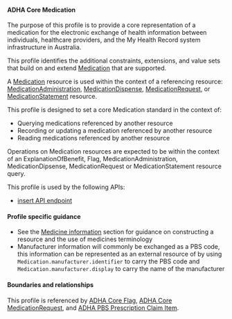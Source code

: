 #### ADHA Core Medication
The purpose of this profile is to provide a core representation of a medication for the electronic exchange of health information between individuals, healthcare providers, and the My Health Record system infrastructure in Australia.

This profile identifies the additional constraints, extensions, and value sets that build on and extend [Medication](http://hl7.org/fhir/R4/medication.html) that are supported. 

A [Medication](http://hl7.org/fhir/R4/medication.html) resource is used within the context of a referencing resource: [MedicationAdministration](http://hl7.org/fhir/R4/medicationadministration.html), [MedicationDispense](http://hl7.org/fhir/R4/medicationdispense.html), [MedicationRequest](http://hl7.org/fhir/R4/medicationrequest.html), or [MedicationStatement](http://hl7.org/fhir/R4/medicationstatement.html) resource. 

This profile is designed to set a core Medication standard in the context of:
* Querying medications referenced by another resource
* Recording or updating a medication referenced by another resource
* Reading medications referenced by another resource

Operations on Medication resources are expected to be within the context of an ExplanationOfBenefit, Flag, MedicationAdministration, MedicationDipsense, MedicationRequest or MedicationStatement resource query.

This profile is used by the following APIs:
* [insert API endpoint](StructureDefinition-TBD-1.html)


#### Profile specific guidance
- See the [Medicine information](guidance.html#medicine-information) section for guidance on constructing a resource and the use of medicines terminology
- Manufacturer information will commonly be exchanged as a PBS code, this information can be represented as an external resource of by using `Medication.manufacturer.identifier` to carry the PBS code and `Medication.manufacturer.display` to carry the name of the manufacturer  


#### Boundaries and relationships
This profile is referenced by 
[ADHA Core Flag](StructureDefinition-dh-flag-core-1.html), 
[ADHA Core MedicationRequest](StructureDefinition-dh-medicationrequest-core-1.html), and
[ADHA PBS Prescription Claim Item](StructureDefinition-dh-medicationrequest-pbs-claim-1.html).